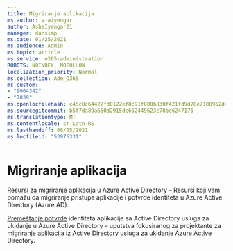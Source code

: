 ```yaml
---
title: Migriranje aplikacija
ms.author: v-aiyengar
author: AshaIyengar21
manager: dansimp
ms.date: 01/25/2021
ms.audience: Admin
ms.topic: article
ms.service: o365-administration
ROBOTS: NOINDEX, NOFOLLOW
localization_priority: Normal
ms.collection: Adm_O365
ms.custom:
- "9004342"
- "7839"
ms.openlocfilehash: c45c8c64427fd0122ef8c91f800b830f421fd9d78e7108962d4053700a3da519
ms.sourcegitcommit: b5f7da89a650d2915dc652449623c78be6247175
ms.translationtype: MT
ms.contentlocale: sr-Latn-RS
ms.lasthandoff: 08/05/2021
ms.locfileid: "53975331"
---
```

# <a name="migrating-applications"></a>Migriranje aplikacija

[Resursi za migriranje](https://docs.microsoft.com/azure/active-directory/manage-apps/migration-resources) aplikacija u Azure Active Directory – Resursi koji vam pomažu da migriranje pristupa aplikacije i potvrde identiteta u Azure Active Directory (Azure AD).

[Premeštanje potvrde](https://docs.microsoft.com/azure/active-directory/manage-apps/migrate-adfs-apps-to-azure) identiteta aplikacije sa Active Directory usluga za ukidanje u Azure Active Directory – uputstva fokusiranog za projektante za migriranje aplikacija iz Active Directory usluga za ukidanje Azure Active Directory.